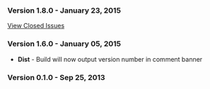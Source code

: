 ### Version 1.8.0 - January 23, 2015

[View Closed Issues](https://github.com/Semantic-Org/Semantic-UI/issues?q=is%3Aissue+milestone%3A1.8.0+is%3Aclosed+sort%3Acomments-desc)

### Version 1.6.0 - January 05, 2015

- **Dist** - Build will now output version number in comment banner

### Version 0.1.0 - Sep 25, 2013